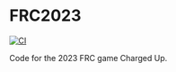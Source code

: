# FRC2023

[![CI](https://github.com/iron-claw-972/FRC2023/actions/workflows/main.yml/badge.svg)](https://github.com/iron-claw-972/Code-Structure-2023/actions/workflows/main.yml)

Code for the 2023 FRC game Charged Up.
